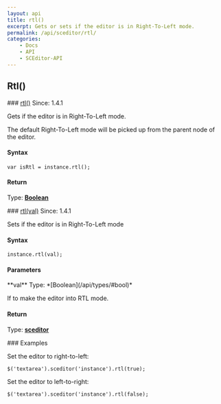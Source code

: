 ```yaml
---
layout: api
title: rtl()
excerpt: Gets or sets if the editor is in Right-To-Left mode.
permalink: /api/sceditor/rtl/
categories:
    - Docs
    - API
    - SCEditor-API
---
```

## Rtl()

<article class="api method" markdown="1">
### <a id="rtl" href="#rtl">rtl()</a> <span class="since">Since: 1.4.1</span>

Gets if the editor is in Right-To-Left mode.

The default Right-To-Left mode will be picked up from the parent node of the editor.


#### Syntax

	var isRtl = instance.rtl();


#### Return

Type: **[Boolean](/api/types/#bool)**
</article>



<article class="api method" markdown="1">
### <a id="rtl-val" href="#rtl-val">rtl(val)</a> <span class="since">Since: 1.4.1</span>

Sets if the editor is in Right-To-Left mode


#### Syntax

	instance.rtl(val);


#### Parameters

<div class="parameters">
<div class="parameter" markdown="1">
**val**  
Type: *[Boolean](/api/types/#bool)*  

If to make the editor into RTL mode.
</div>
</div>


#### Return

Type: **[sceditor](/api/types/#sceditor)**


<article class="api examples" markdown="1">
### Examples

Set the editor to right-to-left:

	$('textarea').sceditor('instance').rtl(true);


Set the editor to left-to-right:

	$('textarea').sceditor('instance').rtl(false);

</article>
</article>

